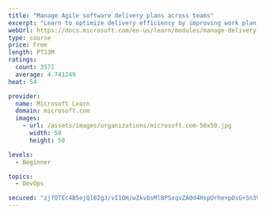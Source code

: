 ```yaml
---
title: "Manage Agile software delivery plans across teams"
excerpt: "Learn to optimize delivery efficiency by improving work plan visibility across teams."
webUrl: https://docs.microsoft.com/en-us/learn/modules/manage-delivery-plans/
type: course
price: Free
length: PT33M
ratings:
  count: 3571
  average: 4.741249
heat: 54

provider:
  name: Microsoft Learn
  domain: microsoft.com
  images:
    - url: /assets/images/organizations/microsoft.com-50x50.jpg
      width: 50
      height: 50

levels:
  - Beginner

topics:
  - DevOps

secured: "zjfOTEc4B5ejQl82gJ/vI1OH/wZkvbsMl8PSxqvZA0d4HspUrhe+pOsG+Sn3ViTJamFHxnLbgqNEbjFJ8gRBXwqqAQ3tAPvTXkq+naOuRMG4EwuNtzGADIRRwDJE9UGA/XyBh4vQ+4/JPMOSaxGG5j/Tib96DerX4ArBhICTia/0VVKw36r6joBT/A8n0YltqiX7J/8OrKOJhwxfX7HqAObEVr/Oi/Hp2FvVIHF/ndqX3zCHLA8/uhpvKHA3F/dH1fFYCmvoo8GalJTyAOoBWMFETmfUy2qrnEBhnB6cMV2l6WIxkpOoCzbQb6wvcwjoAC9RB41E7it7pE6FP57LaR/2HgtMm7NqvbfxQrsiyiYPgV3H8c5MaMvzZpNtgRlS7s1mQOQHdHl3RubZ0111xs/dQ3Q9HX4I49HVZ4GCjew=;awLncJ7xYHPX99K8z76XqA=="
---
```


